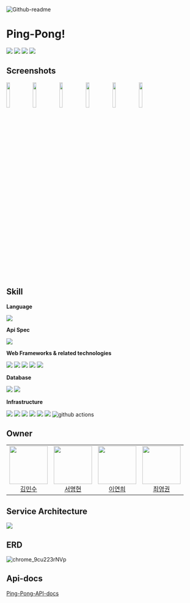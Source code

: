 <!-- 상단 대표 이미지 -->
![Github-readme](https://user-images.githubusercontent.com/62706048/226220437-0a255d53-fd75-4c86-a419-0001a309c4c9.png)
<br />

# Ping-Pong!
<p>
<img src="https://img.shields.io/github/issues-pr-closed/depromeet/pingpong-be?color=blueviolet"/>
<img src="https://img.shields.io/github/issues/depromeet/pingpong-be?color=inactive"/>
<img src="https://img.shields.io/github/issues-closed/depromeet/pingpong-be"/> 
<img src="https://img.shields.io/github/stars/depromeet/pingpong-be"/>
</p>

## Screenshots

<img width='13%' src="https://user-images.githubusercontent.com/62706048/226220679-04930d9c-4f78-427f-a4ef-4aea7d5c0328.png" /> <img width='13%' src="https://user-images.githubusercontent.com/62706048/226220689-56a0279c-8b04-4ae1-94ac-4afcbde786fa.png" /> <img width='13%' src="https://user-images.githubusercontent.com/62706048/226220693-2ad61fbd-5152-4675-b7ea-02cf577b694c.png" /> <img width='13%' src="https://user-images.githubusercontent.com/62706048/226220697-b3e667ae-a20c-4254-825e-da1a0f7086aa.png" /> <img width='13%' src="https://user-images.githubusercontent.com/62706048/226220702-9032da45-6d7b-44f2-a4f6-3b6ce399d292.png" /> <img width='13%' src="https://user-images.githubusercontent.com/62706048/226220707-4489b4e0-cda2-4202-8bd6-75cd1c4ac53a.png" />

## Skill

**Language**
<p>
<img src="https://img.shields.io/badge/java-FFF000?style=for-the-badge&logo=java&logoColor=white">
</p>

**Api Spec**
<p>
<img src="https://img.shields.io/badge/Rest Docs-6DB33F?style=for-the-badge&logo=jwt&logoColor=white">
</p>

**Web Frameworks & related technologies**
<p>
<img src="https://img.shields.io/badge/Spring Boot-6DB33F?style=for-the-badge&logo=Spring&logoColor=white"/>
<img src="https://img.shields.io/badge/Spring Security-6DB33F?style=for-the-badge&logo=TypeScript&logoColor=white"/>
<img src="https://img.shields.io/badge/jwt-6DB33F?style=for-the-badge&logo=jwt&logoColor=white">
<img src="https://img.shields.io/badge/JPA-6DB33F?style=for-the-badge&logo=JPA&logoColor=white">
<img src="https://img.shields.io/badge/gradle-02303A?style=for-the-badge&logo=gradle&logoColor=white">
</p>

**Database**
<p>
<img src="https://img.shields.io/badge/mysql-4479A1?style=for-the-badge&logo=mysql&logoColor=orange">
<img src="https://img.shields.io/badge/redis-DC382D?style=for-the-badge&logo=redis&logoColor=orange">
</p>

**Infrastructure**
<p>
<img src="https://img.shields.io/badge/AWS EC2-FF9900?style=for-the-badge&logo=amazonec2&logoColor=white">
<img src="https://img.shields.io/badge/AWS Elastic Beanstalk-FF9900?style=for-the-badge&logoColor=white">
<img src="https://img.shields.io/static/v1?style=for-the-badge&message=RDS&color=527FFF&logo=Amazon+RDS&logoColor=FFFFFF&label=">
<img src="https://img.shields.io/badge/s3-569A31?style=for-the-badge&logo=amazons3&logoColor=white">
<img src="https://img.shields.io/badge/nginx-009639?style=for-the-badge&logo=nginx&logoColor=white">
<img src="https://img.shields.io/badge/Docker-2496ED?style=for-the-badge&logo=docker&logoColor=white">
<img alt="github actions" src="https://img.shields.io/badge/-Github Actions-2088FF?style=for-the-badge&logo=githubactions&logoColor=white" />
</p>

## Owner

<table>
<tr>
  <td align=center>
  <a href="https://github.com/minsoozz">
  <img src="https://user-images.githubusercontent.com/62706048/212285328-32f8c991-d4c4-44d5-b958-2c631feb65f8.png" width="100px"  />
  <br/>
  김민수
  </a>
  </td>
 
  <td align=center>
  <a href="https://github.com/sa46lll">
  <img src="https://user-images.githubusercontent.com/62706048/212285826-1c27e691-9e85-4911-af73-83c3541c9617.png" width="100px"  />
  <br/>
  서명현
  </a>
  </td>
  
  <td align=center>
  <a href="https://github.com/yeonx">
  <img src="https://user-images.githubusercontent.com/62706048/212285944-cb8c7f32-3ffe-444b-b3c0-db61fea73ccc.png" width="100px"  />
  <br/>
  이연희
  </a>
  </td>
  
  <td align=center>
  <a href="https://github.com/choiyoungkwon12">
  <img src="https://user-images.githubusercontent.com/62706048/212286144-b8ea9621-fc63-4a00-a53e-3bc81cbae7cb.png" width="100px"  />
  <br/>
  최영권
  </a>
  </td>
</tr>
</table>

## Service Architecture

<img src="https://user-images.githubusercontent.com/62706048/212387766-28196c04-d195-4bc5-829a-2e43a1aa0777.png" />

## ERD

<img alt="chrome_9cu223rNVp" src="https://user-images.githubusercontent.com/62706048/226222897-315d58c0-2e43-4cfd-8ad7-0d0f16cb1d86.png">

## Api-docs

[Ping-Pong-API-docs](https://sa46lll.github.io/restdocs-github-page/build/index.html)


